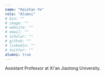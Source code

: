```yaml
---
name: "Haishan Ye"
role: "Alumni"
# bio: ""
# image: ""
# website: ""
# email: ""
# scholar: ""
# github: ""
# linkedin: ""
# twitter: ""
alumni: true
---
```


Assistant Professor at Xi'an Jiaotong University.
